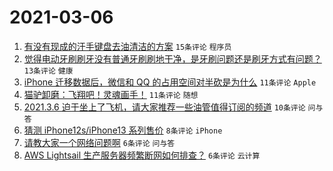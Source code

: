 # 2021-03-06

1. [有没有现成的汗手键盘去油清洁的方案](https://www.v2ex.com/t/758985) `15条评论` `程序员`
1. [觉得电动牙刷刷牙没有普通牙刷刷地干净，是牙刷问题还是刷牙方式有问题？](https://www.v2ex.com/t/758986) `13条评论` `健康`
1. [iPhone 迁移数据后，微信和 QQ 的占用空间对半砍是为什么](https://www.v2ex.com/t/758976) `11条评论` `Apple`
1. [猫驴卸磨：飞翔吧！灵魂画手！](https://www.v2ex.com/t/758971) `11条评论` `随想`
1. [2021.3.6 迫于坐上了飞机，请大家推荐一些油管值得订阅的频道](https://www.v2ex.com/t/758988) `10条评论` `问与答`
1. [猜测 iPhone12s/iPhone13 系列售价](https://www.v2ex.com/t/758974) `8条评论` `iPhone`
1. [请教大家一个网络问题啊](https://www.v2ex.com/t/758987) `6条评论` `问与答`
1. [AWS Lightsail 生产服务器频繁断网如何排查？](https://www.v2ex.com/t/758981) `6条评论` `云计算`
